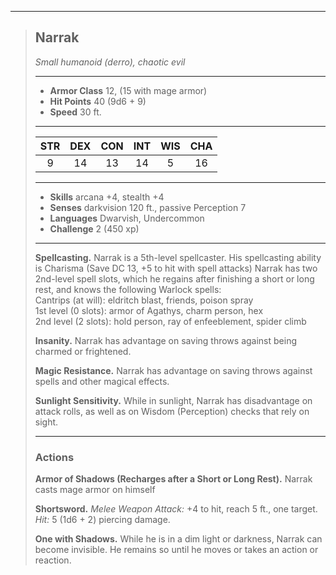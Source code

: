 ***
> ## Narrak
> *Small humanoid (derro), chaotic evil*
> 
> ***
> 
> - **Armor Class** 12, (15 with mage armor)
> - **Hit Points** 40 (9d6 + 9)
> - **Speed** 30 ft.
> 
> ***
> 
> |STR|DEX|CON|INT|WIS|CHA|
> |:---:|:---:|:---:|:---:|:---:|:---:|
> |9|14|13|14|5|16|
> 
> ***
> 
> - **Skills** arcana +4, stealth +4
> - **Senses** darkvision 120 ft., passive Perception 7
> - **Languages** Dwarvish, Undercommon
> - **Challenge** 2 (450 xp)
> 
> ***
> 
> **Spellcasting.** Narrak is a 5th-level spellcaster. His spellcasting ability is Charisma (Save DC 13, +5 to hit with spell attacks) Narrak has two 2nd-level spell slots, which he regains after finishing a short or long rest, and knows the following Warlock spells:  
> Cantrips (at will): eldritch blast, friends, poison spray  
> 1st level (0 slots): armor of Agathys, charm person, hex  
> 2nd level (2 slots): hold person, ray of enfeeblement, spider climb
> 
> **Insanity.** Narrak has advantage on saving throws against being charmed or frightened.
> 
> **Magic Resistance.** Narrak has advantage on saving throws against spells and other magical effects.
> 
> **Sunlight Sensitivity.** While in sunlight, Narrak has disadvantage on attack rolls, as well as on Wisdom (Perception) checks that rely on sight.
> 
> ***
> 
> ### Actions
> **Armor of Shadows (Recharges after a Short or Long Rest).** Narrak casts mage armor on himself
> 
> **Shortsword.** *Melee Weapon Attack:* +4 to hit, reach 5 ft., one target. *Hit:* 5 (1d6 + 2) piercing damage.
> 
> **One with Shadows.** While he is in a dim light or darkness, Narrak can become invisible. He remains so until he moves or takes an action or reaction.